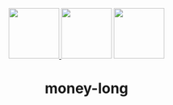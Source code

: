<p align="center">
    <a href="https://www.antdv.com/docs/vue/introduce/">
        <img width="100" src="https://gw.alipayobjects.com/zos/rmsportal/KDpgvguMpGfqaHPjicRK.svg">
    </a>
    <img src="https://pngimg.com/uploads/plus/plus_PNG62.png" width="100">
    <img width="100" src="https://camo.githubusercontent.com/53c254c00db1f6b21fdb15b0aefd41f1a4452bf64809a43f595b341031c689bd/68747470733a2f2f716e2e616e7464762e636f6d2f7675652e706e67">
</p>

<h1 align="center">money-long</h1>
